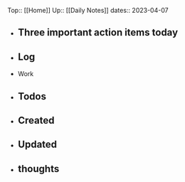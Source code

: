 Top:: [[Home]]
Up:: [[Daily Notes]]
dates:: 2023-04-07

- Three important action items today
	- 
- Log
	- 
- Work
- Todos
	- 
- Created
	- 
- Updated
	- 
- thoughts 
	- 